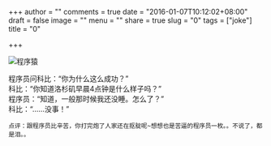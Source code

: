 +++
author = ""
comments = true
date = "2016-01-07T10:12:02+08:00"
draft = false
image = ""
menu = ""
share = true
slug = "0"
tags = ["joke"]
title = "0"

+++

![程序猿](http://ww3.sinaimg.cn/large/6bb75443gw1ezqqd3orj9j207n053jrc.jpg)

程序员问科比：“你为什么这么成功？”	
科比：“你知道洛杉矶早晨4点钟是什么样子吗？”		
程序员：“知道，一般那时候我还没睡。怎么了？”			
科比：“……没事！”




	点评：跟程序员比辛苦，你打完炮了人家还在抠腚呢~想想也是苦逼的程序员一枚。。不说了，都是泪。。

